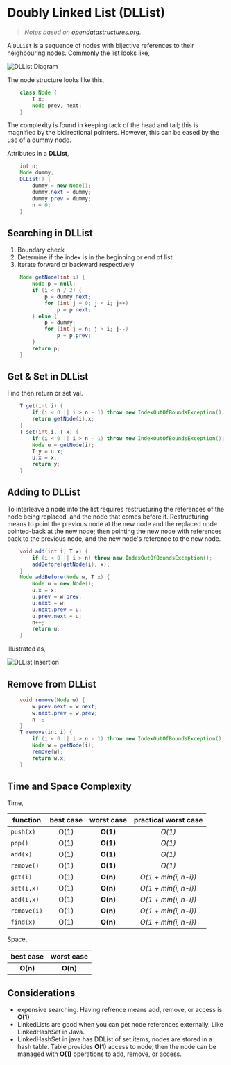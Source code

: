 # Doubly Linked List (DLList)
> _Notes based on [opendatastructures.org][1]._

A `DLList` is a sequence of nodes with bijective references to their neighbouring nodes.
Commonly the list looks like,

![DLList Diagram][2]

The node structure looks like this,
```java
    class Node {
        T x;
        Node prev, next;
    }
```

The complexity is found in keeping tack of the head and tail; this is magnified by the bidirectional pointers.
However, this can be eased by the use of a dummy node.

Attributes in a __DLList__,
```java
    int n;
    Node dummy;
    DLList() {
        dummy = new Node();
        dummy.next = dummy;
        dummy.prev = dummy;
        n = 0;
    }
```

## Searching in DLList
1. Boundary check
2. Determine if the index is in the beginning or end of list
3. Iterate forward or backward respectively
```java
    Node getNode(int i) {
        Node p = null;
        if (i < n / 2) {
            p = dummy.next;
            for (int j = 0; j < i; j++)
                p = p.next;
        } else {
            p = dummy;
            for (int j = n; j > i; j--)
                p = p.prev;
        }
        return p;
    }
```

## Get & Set in DLList
Find then return or set val.
```java
    T get(int i) {
        if (i < 0 || i > n - 1) throw new IndexOutOfBoundsException();
        return getNode(i).x;
    }
    T set(int i, T x) {
        if (i < 0 || i > n - 1) throw new IndexOutOfBoundsException();
        Node u = getNode(i);
        T y = u.x;
        u.x = x;
        return y;
    }
```

## Adding to DLList
To interleave a node into the list requires restructuring the references of the node being replaced, and the node that comes before it. Restructuring means to point the previous node at the new node and the replaced node pointed-back at the new node; then pointing the new node with references back to the previous node, and the new node's reference to the new node.

```java
    void add(int i, T x) {
        if (i < 0 || i > n) throw new IndexOutOfBoundsException();
        addBefore(getNode(i), x);
    }
    Node addBefore(Node w, T x) {
        Node u = new Node();
        u.x = x;
        u.prev = w.prev;
        u.next = w;
        u.next.prev = u;
        u.prev.next = u;
        n++;
        return u;
    }
```

Illustrated as,

![DLList Insertion][3]

## Remove from DLList
```java
    void remove(Node w) {
        w.prev.next = w.next;
        w.next.prev = w.prev;
        n--;
    }
    T remove(int i) {
        if (i < 0 || i > n - 1) throw new IndexOutOfBoundsException();
        Node w = getNode(i);
        remove(w);
        return w.x;
    }
```

## Time and Space Complexity
Time,

function | best case | worst case | practical worst case
--- | :---: | :---: | :---:
`push(x)` | O(1) | __O(1)__ | _O(1)_
`pop()` | O(1) | __O(1)__ | _O(1)_
`add(x)` | O(1) | __O(1)__ | _O(1)_
`remove()` | O(1) | __O(1)__ | _O(1)_
`get(i)` | O(1) | __O(n)__ | _O(1 + min{i, n-i})_
`set(i,x)` | O(1) | __O(n)__ | _O(1 + min{i, n-i})_
`add(i,x)` | O(1) | __O(n)__ | _O(1 + min{i, n-i})_
`remove(i)` | O(1) | __O(n)__ | _O(1 + min{i, n-i})_
`find(x)` | O(1) | __O(n)__ | _O(1 + min{i, n-i})_

Space,

best case | worst case
:---: | :---:
__O(n)__ | __O(n)__

## Considerations
- expensive searching. Having refrence means add, remove, or access is __O(1)__
- LinkedLists are good when you can get node references externally. Like LinkedHashSet in Java.
- LinkedHashSet in java has DDList of set items, nodes are stored in a hash table. Table provides __O(1)__ access to node, then the node can be managed with __O(1)__ operations to add, remove, or access.

[1]: http://www.opendatastructures.org
[2]: http://opendatastructures.org/ods-java/img1251.png
[3]: http://opendatastructures.org/ods-java/img1271.png